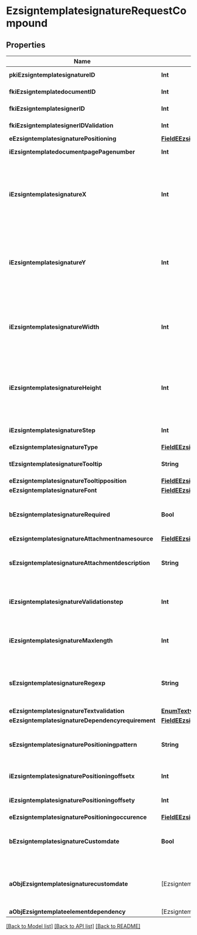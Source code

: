 # EzsigntemplatesignatureRequestCompound

## Properties
Name | Type | Description | Notes
------------ | ------------- | ------------- | -------------
**pkiEzsigntemplatesignatureID** | **Int** | The unique ID of the Ezsigntemplatesignature | [optional] 
**fkiEzsigntemplatedocumentID** | **Int** | The unique ID of the Ezsigntemplatedocument | 
**fkiEzsigntemplatesignerID** | **Int** | The unique ID of the Ezsigntemplatesigner | 
**fkiEzsigntemplatesignerIDValidation** | **Int** | The unique ID of the Ezsigntemplatesigner | [optional] 
**eEzsigntemplatesignaturePositioning** | [**FieldEEzsigntemplatesignaturePositioning**](FieldEEzsigntemplatesignaturePositioning.md) |  | [optional] 
**iEzsigntemplatedocumentpagePagenumber** | **Int** | The page number in the Ezsigntemplatedocument | 
**iEzsigntemplatesignatureX** | **Int** | The X coordinate (Horizontal) where to put the Ezsigntemplatesignature on the page.  Coordinate is calculated at 100dpi (dot per inch). So for example, if you want to put the Ezsigntemplatesignature 2 inches from the left border of the page, you would use \&quot;200\&quot; for the X coordinate. | [optional] 
**iEzsigntemplatesignatureY** | **Int** | The Y coordinate (Vertical) where to put the Ezsigntemplatesignature on the page.  Coordinate is calculated at 100dpi (dot per inch). So for example, if you want to put the Ezsigntemplatesignature 3 inches from the top border of the page, you would use \&quot;300\&quot; for the Y coordinate. | [optional] 
**iEzsigntemplatesignatureWidth** | **Int** | The width of the Ezsigntemplatesignature.  Size is calculated at 100dpi (dot per inch). So for example, if you want the Ezsigntemplatesignature to have a width of 2 inches, you would use \&quot;200\&quot; for the iEzsigntemplatesignatureWidth. | [optional] 
**iEzsigntemplatesignatureHeight** | **Int** | The height of the Ezsigntemplatesignature.  Size is calculated at 100dpi (dot per inch). So for example, if you want the Ezsigntemplatesignature to have an height of 2 inches, you would use \&quot;200\&quot; for the iEzsigntemplatesignatureHeight. | [optional] 
**iEzsigntemplatesignatureStep** | **Int** | The step when the Ezsigntemplatesigner will be invited to sign | 
**eEzsigntemplatesignatureType** | [**FieldEEzsigntemplatesignatureType**](FieldEEzsigntemplatesignatureType.md) |  | 
**tEzsigntemplatesignatureTooltip** | **String** | A tooltip that will be presented to Ezsigntemplatesigner about the Ezsigntemplatesignature | [optional] 
**eEzsigntemplatesignatureTooltipposition** | [**FieldEEzsigntemplatesignatureTooltipposition**](FieldEEzsigntemplatesignatureTooltipposition.md) |  | [optional] 
**eEzsigntemplatesignatureFont** | [**FieldEEzsigntemplatesignatureFont**](FieldEEzsigntemplatesignatureFont.md) |  | [optional] 
**bEzsigntemplatesignatureRequired** | **Bool** | Whether the Ezsigntemplatesignature is required or not. This field is relevant only with Ezsigntemplatesignature with eEzsigntemplatesignatureType &#x3D; Attachments. | [optional] 
**eEzsigntemplatesignatureAttachmentnamesource** | [**FieldEEzsigntemplatesignatureAttachmentnamesource**](FieldEEzsigntemplatesignatureAttachmentnamesource.md) |  | [optional] 
**sEzsigntemplatesignatureAttachmentdescription** | **String** | The description attached to the attachment name added in Ezsigntemplatesignature of eEzsigntemplatesignatureType Attachments | [optional] 
**iEzsigntemplatesignatureValidationstep** | **Int** | The step when the Ezsigntemplatesigner will be invited to validate the Ezsigntemplatesignature of eEzsigntemplatesignatureType Attachments | [optional] 
**iEzsigntemplatesignatureMaxlength** | **Int** | The maximum length for the value in the Ezsigntemplatesignature  This can only be set if eEzsigntemplatesignatureType is **FieldText** or **FieldTextarea** | [optional] 
**sEzsigntemplatesignatureRegexp** | **String** | A regular expression to indicate what values are acceptable for the Ezsigntemplatesignature.  This can only be set if eEzsigntemplatesignatureType is **Text** or **Textarea** | [optional] 
**eEzsigntemplatesignatureTextvalidation** | [**EnumTextvalidation**](EnumTextvalidation.md) |  | [optional] 
**eEzsigntemplatesignatureDependencyrequirement** | [**FieldEEzsigntemplatesignatureDependencyrequirement**](FieldEEzsigntemplatesignatureDependencyrequirement.md) |  | [optional] 
**sEzsigntemplatesignaturePositioningpattern** | **String** | The string pattern to search for the positioning. **This is not a regexp**  This will be required if **eEzsigntemplatesignaturePositioning** is set to **PerCoordinates** | [optional] 
**iEzsigntemplatesignaturePositioningoffsetx** | **Int** | The offset X  This will be required if **eEzsigntemplatesignaturePositioning** is set to **PerCoordinates** | [optional] 
**iEzsigntemplatesignaturePositioningoffsety** | **Int** | The offset Y  This will be required if **eEzsigntemplatesignaturePositioning** is set to **PerCoordinates** | [optional] 
**eEzsigntemplatesignaturePositioningoccurence** | [**FieldEEzsigntemplatesignaturePositioningoccurence**](FieldEEzsigntemplatesignaturePositioningoccurence.md) |  | [optional] 
**bEzsigntemplatesignatureCustomdate** | **Bool** | Whether the Ezsigntemplatesignature has a custom date format or not. (Only possible when eEzsigntemplatesignatureType is **Name** or **Handwritten**) | [optional] 
**aObjEzsigntemplatesignaturecustomdate** | [EzsigntemplatesignaturecustomdateRequestCompound] | An array of custom date blocks that will be filled at the time of signature.  Can only be used if bEzsigntemplatesignatureCustomdate is true.  Use an empty array if you don&#39;t want to have a date at all. | [optional] 
**aObjEzsigntemplateelementdependency** | [EzsigntemplateelementdependencyRequestCompound] |  | [optional] 

[[Back to Model list]](../README.md#documentation-for-models) [[Back to API list]](../README.md#documentation-for-api-endpoints) [[Back to README]](../README.md)


